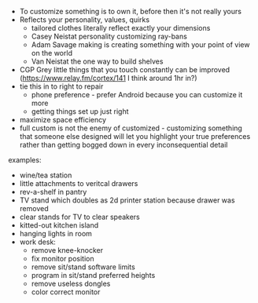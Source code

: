 - To customize something is to own it, before then it's not really yours
- Reflects your personality, values, quirks
    - tailored clothes literally reflect exactly your dimensions
    - Casey Neistat personality customizing ray-bans
    - Adam Savage making is creating something with your point of view on the world
    - Van Neistat the one way to build shelves
- CGP Grey little things that you touch constantly can be improved (https://www.relay.fm/cortex/141 I think around 1hr in?)
- tie this in to right to repair
    - phone preference - prefer Android because you can customize it more
    - getting things set up just right
- maximize space efficiency
- full custom is not the enemy of customized - customizing something that someone else designed will let you highlight your true preferences rather than getting bogged down in every inconsequential detail


examples:
- wine/tea station
- little attachments to veritcal drawers
- rev-a-shelf in pantry
- TV stand which doubles as 2d printer station because drawer was removed
- clear stands for TV to clear speakers
- kitted-out kitchen island
- hanging lights in room
- work desk:
    - remove knee-knocker
    - fix monitor position
    - remove sit/stand software limits
    - program in sit/stand preferred heights
    - remove useless dongles
    - color correct monitor